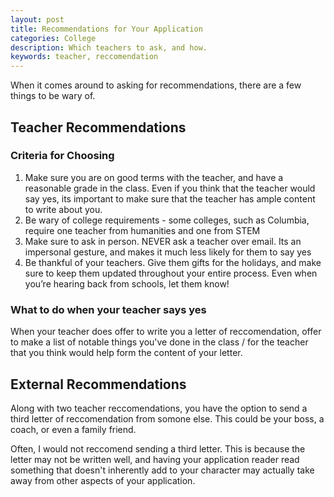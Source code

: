 ```yaml
---
layout: post
title: Recommendations for Your Application
categories: College
description: Which teachers to ask, and how.
keywords: teacher, reccomendation
---
```


When it comes around to asking for recommendations, there are a few things to be wary of.

## Teacher Recommendations


### Criteria for Choosing 

1. Make sure you are on good terms with the teacher, and have a reasonable grade in the class. Even if you think that the teacher would say yes, its important to make sure that the teacher has ample content to write about you.
2. Be wary of college requirements - some colleges, such as Columbia, require one teacher from humanities and one from STEM
3. Make sure to ask in person. NEVER ask a teacher over email. Its an impersonal gesture, and makes it much less likely for them to say yes
4. Be thankful of your teachers. Give them gifts for the holidays, and make sure to keep them updated throughout your entire process. Even when you’re hearing back from schools, let them know!

### What to do when your teacher says yes

When your teacher does offer to write you a letter of reccomendation, offer to make a list of notable things you've done in the class / for the teacher that you think would help form the content of your letter.


## External Recommendations

Along with two teacher reccomendations, you have the option to send a third letter of reccomendation from somone else. This could be your boss, a coach, or even a family friend.

Often, I would not reccomend sending a third letter. This is because the letter may not be written well, and having your application reader read something that doesn't inherently add to your character may actually take away from other aspects of your application.


